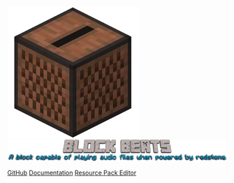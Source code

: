 <img src="Media\logo.png" alt="Music to my ears"> </img>
<img src="Media\blockbeats.png" alt="Music to my ears"> </img>

[GitHub](https://github.com/Pete9xi/Block-Beats)
[Documentation](documentation.md)
[Resource Pack Editor](/rpEditor/editor.md)
